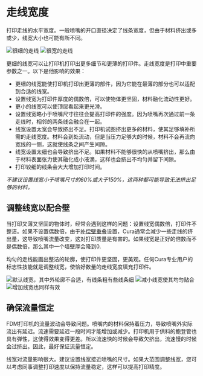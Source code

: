 走线宽度
====
打印走线的水平宽度。一般喷嘴的开口直径决定了线条宽度，但由于材料挤出或多或少，线宽大小也可能有所不同。

![很细的走线](../../../articles/images/line_width_small.png)
![很宽的走线](../../../articles/images/line_width_large.png)

更细的线宽可以让打印机打印出更多细节和更薄的打印件。走线宽度是打印中重要参数之一。以下是他影响的效果：
* 更细的线宽能使打印机打印出更薄的部件，因为它能在最薄的部分也可以适配到合适的线宽。
* 设置线宽为打印件厚度的偶数倍，可以使物体更坚固，材料融化流动性更好。
* 更小的线宽可以使顶层看起来更光滑。
* 设置线宽略小于喷嘴尺寸往往会提高打印件的强度。因为喷嘴再次通过前一条走线时，相邻的两条线会融合在一起。
* 线宽设置太宽会导致挤出不足。打印机试图挤出更多的材料，使其足够填补所需的走线宽度。材料会到处流动，但是当压力足够大的时候，材料不会再流向宽线的一侧，这就使线条之间产生间隙。
* 线宽设置太细也会导致挤出不足。如果材料不能够很快的从喷嘴挤出，那么由于材料表面张力使其融化成小液滴，这样也会挤出不均匀并留下间隙。
* 打印较细的线条会大大增加打印时间。

*不建议设置线宽小于喷嘴尺寸的60%或大于150%，这两种都可能导致无法挤出足够的材料。*

调整线宽以配合壁
----
当打印又薄又坚固的物体时，经常会遇到这样的问题：设置线宽偶数倍，打印件不整洁。如果不设置偶数倍，由于[补偿壁重叠](../shell/travel_compensate_overlapping_walls_enabled.md)设置，Cura通常会减少一些走线的挤出量，这导致喷嘴流量改变，这对打印质量是有害的。如果线宽是正好的倍数而不是偶数倍，那么其中一个墙壁厚会降到0.

均匀的走线能画出整洁的轮廓，使打印件更坚固，更美观。任何Cura专业用户的标志性技能就是调整线宽，使恰好数量的走线宽度填充打印件。

![默认线宽，其中外轮廓不合适，有线条粗有些线条细](../../../articles/images/line_width_fit_bad.png)
![减小线宽使其均匀贴合](../../../articles/images/line_width_fit_good_small.png)
![增加线宽也同样有效](../../../articles/images/line_width_fit_good_large.png)

确保流量恒定
----
FDM打印机的流量波动会导致问题。喷嘴内的材料保持着压力，导致喷嘴外实际流出有延迟。流速需要延迟一段时间才能增加或减少。打印机用于供料的鲍登管也具有弹性，这使得效果变得更差。所以流速快的时候会导致欠挤出，流速慢的时候会过挤出。因此，最好保证流量恒定。

线宽对流量影响很大。建议设置线宽接近喷嘴的尺寸。如果大范围调整线宽，您可以考虑同事调整打印速度以保持流量稳定，这样可以提高打印精度。
